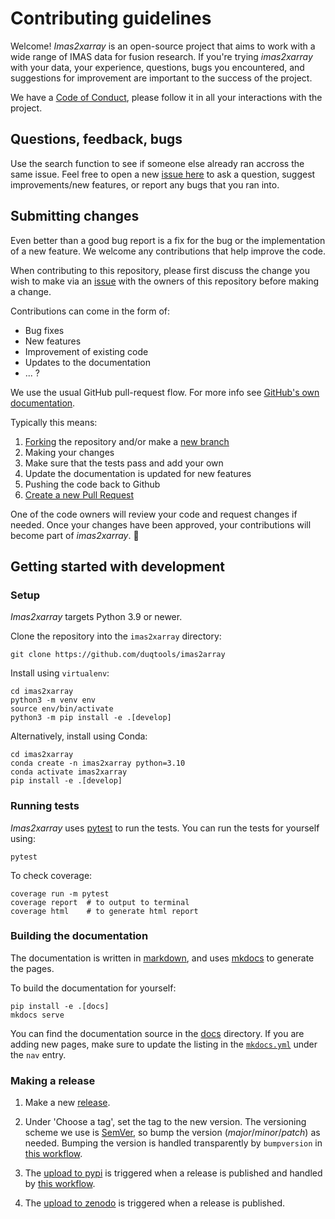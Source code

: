 # Contributing guidelines

Welcome! *Imas2xarray* is an open-source project that aims to work with a wide range of IMAS data for fusion research. If you're trying *imas2xarray* with your data, your experience, questions, bugs you encountered, and suggestions for improvement are important to the success of the project.

We have a [Code of Conduct](CODE_OF_CONDUCT.md), please follow it in all your interactions with the project.

## Questions, feedback, bugs

Use the search function to see if someone else already ran accross the same issue. Feel free to open a new [issue here](https://github.com/duqtools/imas2array/issues) to ask a question, suggest improvements/new features, or report any bugs that you ran into.

## Submitting changes

Even better than a good bug report is a fix for the bug or the implementation of a new feature. We welcome any contributions that help improve the code.

When contributing to this repository, please first discuss the change you wish to make via an [issue](https://github.com/duqtools/imas2array/issues) with the owners of this repository before making a change.

Contributions can come in the form of:

- Bug fixes
- New features
- Improvement of existing code
- Updates to the documentation
- ... ?

We use the usual GitHub pull-request flow. For more info see [GitHub's own documentation](https://help.github.com/articles/using-pull-requests/).

Typically this means:

1. [Forking](https://docs.github.com/articles/about-forks) the repository and/or make a [new branch](https://docs.github.com/articles/about-branches)
2. Making your changes
3. Make sure that the tests pass and add your own
4. Update the documentation is updated for new features
5. Pushing the code back to Github
6. [Create a new Pull Request](https://help.github.com/articles/creating-a-pull-request/)

One of the code owners will review your code and request changes if needed. Once your changes have been approved, your contributions will become part of *imas2xarray*. 🎉

## Getting started with development

### Setup

*Imas2xarray* targets Python 3.9 or newer.

Clone the repository into the `imas2xarray` directory:

```console
git clone https://github.com/duqtools/imas2array
```

Install using `virtualenv`:

```console
cd imas2xarray
python3 -m venv env
source env/bin/activate
python3 -m pip install -e .[develop]
```

Alternatively, install using Conda:

```console
cd imas2xarray
conda create -n imas2xarray python=3.10
conda activate imas2xarray
pip install -e .[develop]
```

### Running tests

*Imas2xarray* uses [pytest](https://docs.pytest.org/en/latest/) to run the tests. You can run the tests for yourself using:

```console
pytest
```

To check coverage:

```console
coverage run -m pytest
coverage report  # to output to terminal
coverage html    # to generate html report
```

### Building the documentation

The documentation is written in [markdown](https://www.markdownguide.org/basic-syntax/), and uses [mkdocs](https://www.mkdocs.org/) to generate the pages.

To build the documentation for yourself:

```console
pip install -e .[docs]
mkdocs serve
```

You can find the documentation source in the [docs](https://github.com/duqtools/imas2array/tree/main/docs) directory.
If you are adding new pages, make sure to update the listing in the [`mkdocs.yml`](https://github.com/duqtools/imas2array/blob/main/mkdocs.yml) under the `nav` entry.

### Making a release

1. Make a new [release](https://github.com/duqtools/imas2array/releases).

2. Under 'Choose a tag', set the tag to the new version. The versioning scheme we use is [SemVer](http://semver.org/), so bump the version (*major*/*minor*/*patch*) as needed. Bumping the version is handled transparently by `bumpversion` in [this workflow](https://github.com/duqtools/imas2array/blob/main/.github/workflows/publish.yaml).

3. The [upload to pypi](https://pypi.org/project/imas2xarray) is triggered when a release is published and handled by [this workflow](https://github.com/duqtools/imas2array/actions/workflows/publish.yaml).

4. The [upload to zenodo](https://zenodo.org/record/FIXME) is triggered when a release is published.

